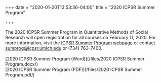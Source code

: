 +++
date = "2020-01-20T13:53:36-04:00"
title = "2020 ICPSR Summer Program"

+++

The 2020 ICPSR Summer Program in Quantitative Methods of Social Research will open regisitration for all courses on February 11, 2020. For more information, visit the <a href="https://www.icpsr.umich.edu/icpsrweb/sumprog/" target="_blank">ICPSR Summer Program webpage</a> or contact <sumprog@icpsr.umich.edu> or (734) 763-7400.
<br />  
[2020 ICPSR Summer Program (Word)](/files/2020 ICPSR Summer Program.docx/)  
[2020 ICPSR Summer Program (PDF)](/files/2020 ICPSR Summer Program.pdf/) 